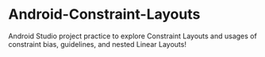 # Android-Constraint-Layouts

Android Studio project practice to explore Constraint Layouts and usages of constraint bias, guidelines, and nested Linear Layouts!
